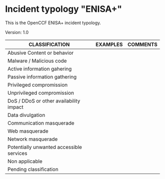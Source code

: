 # Incident typology "ENISA+"


This is the OpenCCF ENISA+ incident typology.

Version: 1.0

| CLASSIFICATION                                   | EXAMPLES        | COMMENTS |
|---------------------------------------------------------      |------------------------------------   |------------------------|
| Abusive Content or behavior |
| Malware / Malicious code |
| Active information gahering |
| Passive information gathering |
| Privileged compromission |
| Unprivileged compromission |
| DoS / DDoS or other availability impact |
| Data divulgation |
| Communication masquerade |
| Web masquerade |
| Network masquerade |
| Potentially unwanted accessible services |
| Non applicable |
| Pending classification|
